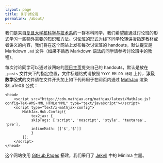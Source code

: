 ```yaml
---
layout: page
title: 关于讨论班
permalink: /about/
---
```


<head>
    <script src="https://cdn.mathjax.org/mathjax/latest/MathJax.js?config=TeX-AMS-MML_HTMLorMML" type="text/javascript"></script>
    <script type="text/x-mathjax-config">
        MathJax.Hub.Config({
            tex2jax: {
            skipTags: ['script', 'noscript', 'style', 'textarea', 'pre'],
            inlineMath: [['$','$']]
            }
        });
    </script>
</head>

我们是来自[复旦大学核科学与技术系](https://imp.fudan.edu.cn/)的一群本科同学，我们希望能通过讨论班的形式学习一些额外需要的知识和方法。讨论班的形式为线下同学轮转讲授指定教材或者讲义的内容，我们将在这个网站上发布每次讨论班的 handouts，默认提交是 Markdown `.md` 文件（如果不熟悉 Markdown 语法的同学请参考讨论班中的教程）。

每次讨论同学可以通过该网站的[项目主页](https://github.com/FDU-imp-undergrad-seminar/FDU-imp-undergrad-seminar.github.io)提交自己的 handouts，默认是放在 `_posts` 文件夹下的指定位置，文件标题格式请按照 `YYYY-MM-DD-标题` 上传，**涉及数学公式**的文件请在文件开头加上如下代码用于在网页内通过 [MathJax](https://www.mathjax.org/) 渲染 $\LaTeX$ 公式：
```
<head>
    <script src="https://cdn.mathjax.org/mathjax/latest/MathJax.js?config=TeX-AMS-MML_HTMLorMML" type="text/javascript"></script>
    <script type="text/x-mathjax-config">
        MathJax.Hub.Config({
            tex2jax: {
            skipTags: ['script', 'noscript', 'style', 'textarea', 'pre'],
            inlineMath: [['$','$']]
            }
        });
    </script>
</head>
```

这个网站使用 [GitHub Pages](https://pages.github.com/) 搭建，我们采用了 [Jekyll](https://jekyllrb.com/) 中的 Minima 主题。